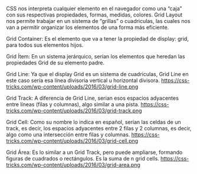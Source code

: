 CSS nos interpreta cualquier elemento en el navegador como una “caja” con sus respectivas propiedades, formas, medidas, colores. Grid Layout nos permite trabajar en un sistema de “grillas” o cuadriculas, las cuales nos van a permitir organizar los elementos de una forma más eficiente.

Grid Container: Es el elemento que va a tener la propiedad de display: grid, para todos sus elementos hijos.

Grid Ítem: En un sistema jerárquico, serían los elementos que heredan las propiedades Grid de su elemento padre.

Grid Line: Ya que el display Grid es un sistema de cuadriculas, Grid Line en este caso sería esa línea divisoria vertical u horizontal divisora.
https://css-tricks.com/wp-content/uploads/2016/03/grid-line.png

Grid Track: A diferencia de Grid Line, serian esos espacios adyacentes entre líneas (filas y columnas), algo similar a una pista.
https://css-tricks.com/wp-content/uploads/2016/03/grid-track.png

Grid Cell: Como su nombre lo indica en español, serían las celdas de un track, es decir, los espacios adyacentes entre 2 filas y 2 columnas, es decir, algo como una intersección entre filas y columnas.
https://css-tricks.com/wp-content/uploads/2016/03/grid-cell.png

Grid Área: Es lo similar a un Grid Track, pero puede ampliarse, formando figuras de cuadrados o rectángulos. Es la suma de n grid cells.
https://css-tricks.com/wp-content/uploads/2016/03/grid-area.png
